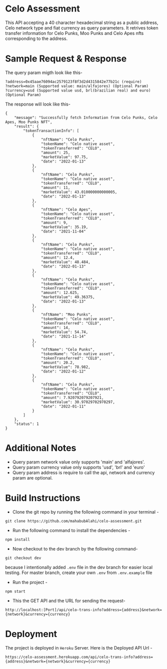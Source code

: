 # Celo Assessment
This API accepting a 40 character hexadecimal string as a public
address, Celo network type and fiat currency as query parameters. It retrives token transfer information for Celo Punks, Moo Punks and Celo Apes nfts corresponding to the address.

# Sample Request & Response
The query param migth look like this-
```
?address=0x45aae76094ac2579123f8f3d2d4315842e77b21c (require)
?network=main (Supported value: main/alfajores) (Optional Param)
?currency=usd (Supported value usd, brl(brazilian real) and euro) (Optional Param)
```
The response will look like this-
```
{
    "message": "Successfully fetch Information from Celo Punks, Celo Apes, Moo Punks NFT",
    "result": {
        "tokenTransactionInfo": [
            {
                "nftName": "Celo Punks",
                "tokenName": "Celo native asset",
                "tokenTransferred": "CELO",
                "amount": 25,
                "marketValue": 97.75,
                "date": "2022-01-13"
            },
            {
                "nftName": "Celo Punks",
                "tokenName": "Celo native asset",
                "tokenTransferred": "CELO",
                "amount": 11,
                "marketValue": 43.010000000000005,
                "date": "2022-01-13"
            },
            {
                "nftName": "Celo Apes",
                "tokenName": "Celo native asset",
                "tokenTransferred": "CELO",
                "amount": 9,
                "marketValue": 35.19,
                "date": "2021-11-04"
            },
            {
                "nftName": "Celo Punks",
                "tokenName": "Celo native asset",
                "tokenTransferred": "CELO",
                "amount": 12.4,
                "marketValue": 48.484,
                "date": "2022-01-13"
            },
            {
                "nftName": "Celo Punks",
                "tokenName": "Celo native asset",
                "tokenTransferred": "CELO",
                "amount": 12.625,
                "marketValue": 49.36375,
                "date": "2022-01-13"
            },
            {
                "nftName": "Moo Punks",
                "tokenName": "Celo native asset",
                "tokenTransferred": "CELO",
                "amount": 14,
                "marketValue": 54.74,
                "date": "2021-11-14"
            },
            {
                "nftName": "Celo Punks",
                "tokenName": "Celo native asset",
                "tokenTransferred": "CELO",
                "amount": 20.2,
                "marketValue": 78.982,
                "date": "2022-01-12"
            },
            {
                "nftName": "Celo Punks",
                "tokenName": "Celo native asset",
                "tokenTransferred": "CELO",
                "amount": 7.920792079207921,
                "marketValue": 30.97029702970297,
                "date": "2022-01-11"
            }
        ]
    },
    "status": 1
}
```
# Additional Notes
* Query param network value only supports 'main' and 'alfajores'.
* Query param currency value only supports 'usd', 'brl' and 'euro'
* Query param address is require to call the api, network and currency param are optional.

# Build Instructions
* Clone the git repo by running the following command in your terminal -
```
git clone https://github.com/mahabubAlahi/celo-assessment.git
```
* Run the following command to install the dependencies -
```
npm install
```
* Now checkout to the dev branch by the following command- 
```
git checkout dev
```
because I intentionally added `.env` file in the dev branch for easier local testing.
For master branch, create your own `.env` from `.env.example` file
* Run the project -
```
npm start
```
* This the GET API and the URL for sending the request-
```
http://localhost:[Port]/api/celo-trans-info?address={address}&network={network}&currency={currency}
```

# Deployment
The project is deployed in `Heroku` Server. Here is the Deployed API Url -
```
https://celo-assessment.herokuapp.com/api/celo-trans-info?address={address}&network={network}&currency={currency}
```